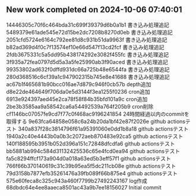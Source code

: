 ## New work completed on 2024-10-06 07:40:01
14446305c70f6c464bda31c699f39379d6b0a1b1 書き込み処理追記
5489379e61ade545e72d15be2dc7208b8270d0eb 書き込み処理追記
2051cfd5724e6164c792ee81d8c931b51da9963f 書き込み処理追記
b82ad369d4f0c7f13574ef10e66d547f13cd2fcf 書き込み処理追記
2fdb3675331c5a5dd95b438174292e3082f455fc 書き込み処理追記
3f935a72fea0797d5d5a3a5fe25990ab3f90aced 書き込み処理追記
99353802ad632f0dffd931dc66a725b48e6544fa 書き込み処理追記
280d368516c6cf39a1c947902315b745e8e41688 書き込み処理追記
ac67b1f465681b90bcc016ae7d879c946f0cb57b depth追加
d8e22de464649f706da0e5d3144f3ea1255f0236 cron追加
6913e924397aed45e2ca78f58f84b35bfd101a9c cron追加
2be3b3585aa9a58542ca6a54492539a764f205b9 cron削除
cf1146bc07057fe9cd7f77c0f468ac9196241854 24時間経過以内のcommitを取得する
9e63fca64858e058c6a24b20da1bf42e87f2026e github actionsテスト
340a837f28c3814796f61a95391060e0dd1b8a18 github actionsテスト
1940a2c40e4443b0a0b3c2072aeb870483e92ca5 github actionsテスト
140f188595b3951b052d396a151c72848dfcdfa6 github actionsテスト
bb5881ab994c584d31132425536c65e4fcd0ea94 github actionsテスト
fa5c8294ffcf173a904d0a018a63ed5b3eff57f1 github actionsテスト
766f66b370140619c31c39b95ea5f5dc211cb08e github actionsテスト
79d3158b7877efb35261476a39fb089f66b875e4 github actionsテスト
575e60feca8c325c943a460f7799b27492243167 log作成
68dbdc64e4ee8aaeca8501ac43a9b7ee18156027 Initial commit
